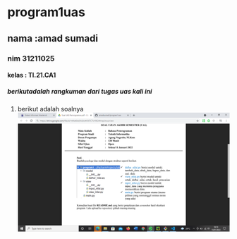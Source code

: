 # program1uas
## nama :amad sumadi
### nim 31211025
#### kelas : TI.21.CA1

##### berikutadalah rangkuman dari tugas uas kali ini
1. berikut adalah soalnya
![gambar 1](sstugasuas1.png)